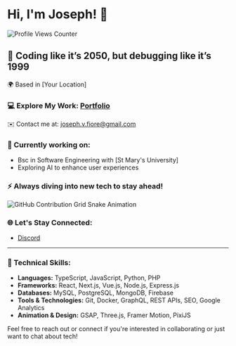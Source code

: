 # Hi, I'm Joseph! 👋

![Profile Views Counter](https://your-image-url-here)

## 🚀 Coding like it’s 2050, but debugging like it’s 1999
🌍 Based in [Your Location]

### 💻 Explore My Work: [Portfolio](https://jvfiore.netlify.app)
✉️ Contact me at: [joseph.v.fiore@gmail.com](mailto:joseph.v.fiore@gmail.com)

### 🌟 Currently working on:
- Bsc in Software Engineering with [St Mary's University]
- Exploring AI to enhance user experiences

### ⚡ Always diving into new tech to stay ahead!

![GitHub Contribution Grid Snake Animation](https://your-animation-url-here)

### 🌐 Let's Stay Connected:
- [Discord](https://discord.gg/mistrkoala)
---

### 💼 Technical Skills:
- **Languages:** TypeScript, JavaScript, Python, PHP
- **Frameworks:** React, Next.js, Vue.js, Node.js, Express.js
- **Databases:** MySQL, PostgreSQL, MongoDB, Firebase
- **Tools & Technologies:** Git, Docker, GraphQL, REST APIs, SEO, Google Analytics
- **Animation & Design:** GSAP, Three.js, Framer Motion, PixiJS



Feel free to reach out or connect if you're interested in collaborating or just want to chat about tech!
